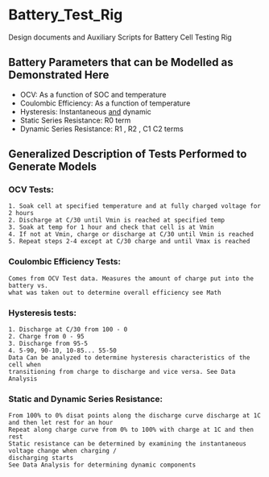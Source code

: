 # Battery_Test_Rig
Design documents and Auxiliary Scripts for Battery Cell Testing Rig

## Battery Parameters that can be Modelled as Demonstrated Here
- OCV: As a function of SOC and temperature
- Coulombic Efficiency: As a function of temperature
- Hysteresis: Instantaneous [and](#coulombic-efficiency-tests) dynamic
- Static Series Resistance: R0 term
- Dynamic Series Resistance: R1 , R2 , C1 C2 terms
## Generalized Description of Tests Performed to Generate Models
### OCV Tests:

    1. Soak cell at specified temperature and at fully charged voltage for 2 hours
    2. Discharge at C/30 until Vmin is reached at specified temp
    3. Soak at temp for 1 hour and check that cell is at Vmin
    4. If not at Vmin, charge or discharge at C/30 until Vmin is reached
    5. Repeat steps 2-4 except at C/30 charge and until Vmax is reached
### Coulombic Efficiency Tests:

    Comes from OCV Test data. Measures the amount of charge put into the battery vs. 
    what was taken out to determine overall efficiency see Math

### Hysteresis tests:

    1. Discharge at C/30 from 100 - 0
    2. Charge from 0 - 95
    3. Discharge from 95-5
    4. 5-90, 90-10, 10-85... 55-50
    Data Can be analyzed to determine hysteresis characteristics of the cell when 
    transitioning from charge to discharge and vice versa. See Data Analysis
    
### Static and Dynamic Series Resistance:

    From 100% to 0% disat points along the discharge curve discharge at 1C and then let rest for an hour
    Repeat along charge curve from 0% to 100% with charge at 1C and then rest
    Static resistance can be determined by examining the instantaneous voltage change when charging / 
    discharging starts
    See Data Analysis for determining dynamic components
